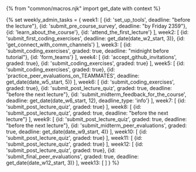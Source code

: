 {% from "common/macros.njk" import get_date with context %}

{% set weekly_admin_tasks = {
week1: [
  {id: 'set_up_tools', deadline: "before the lecture"},
  {id: 'submit_pre_course_survey', deadline: "by Friday 2359"},
  {id: 'learn_about_the_course'},
  {id: 'attend_the_first_lecture'}
],
week2: [
  {id: 'submit_first_coding_exercises', deadline: get_date(date_w2_start, 3)},
  {id: 'get_connect_with_comm_channels'}
],
week3: [
  {id: 'submit_coding_exercises', graded: true, deadline: "midnight before tutorial"},
  {id: 'form_teams'}
],
week4: [
  {id: 'accept_github_invitations', graded: true},
  {id: 'submit_coding_exercises', graded: true}
],
week5: [
  {id: 'submit_coding_exercises', graded: true},
  {id: 'practice_peer_evaluations_on_TEAMMATES', deadline: get_date(date_w5_start, 5)}
],
week6: [
  {id: 'submit_coding_exercises', graded: true},
  {id: 'submit_post_lecture_quiz', graded: true, deadline: "before the next lecture"},
  {id: 'submit_midterm_feedback_for_the_course', deadline: get_date(date_w6_start, 12), deadline_type: 'info'}
],
week7: [
  {id: 'submit_post_lecture_quiz', graded: true}
],
week8: [
  {id: 'submit_post_lecture_quiz', graded: true, deadline: "before the next lecture"}
],
week9: [
  {id: 'submit_post_lecture_quiz', graded: true, deadline: "before the next lecture"},
  {id: 'submit_midterm_peer_evaluations', graded: true, deadline: get_date(date_w9_start, 4)}
],
week10: [
  {id: 'submit_post_lecture_quiz', graded: true}
],
week11: [
  {id: 'submit_post_lecture_quiz', graded: true}
],
week12: [
  {id: 'submit_post_lecture_quiz', graded: true},
  {id: 'submit_final_peer_evaluations', graded: true, deadline: get_date(date_w12_start, 3)}
],
week13: [
]
} %}
